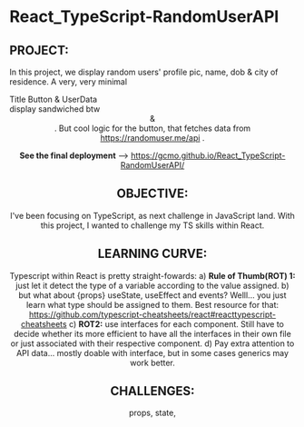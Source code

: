 # React_TypeScript-RandomUserAPI

## PROJECT: 
In this project, we display random users' profile pic, name, dob & city of residence. A very, very minimal <div> Title Button & UserData <div> display sandwiched btw <Header> & <Footer>. But cool logic for the button, that fetches data from https://randomuser.me/api . 

**See the final deployment** --> https://gcmo.github.io/React_TypeScript-RandomUserAPI/

## OBJECTIVE:
I've been focusing on TypeScript, as next challenge in JavaScript land. With this project, I wanted to challenge my TS skills within React.    

## LEARNING CURVE:
Typescript within React is pretty straight-fowards:
  a) **Rule of Thumb(ROT) 1:** just let it detect the type of a variable according to the value assigned.
  b) but what about {props} useState, useEffect and events? Welll... you just learn what type should be assigned to them. 
     Best resource for that: https://github.com/typescript-cheatsheets/react#reacttypescript-cheatsheets
  c) **ROT2:** use interfaces for each component. Still have to decide whether its more efficient to have all the interfaces in their own file or just      associated with their respective component.
  d) Pay extra attention to API data... mostly doable with interface, but in some cases generics may work better. 
  
  
## CHALLENGES:
  props, state, 


